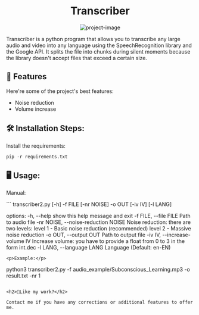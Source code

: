 <h1 align="center" id="title">Transcriber</h1>

<p align="center"><img src="https://img.shields.io/badge/Python-3.10-3776AB.svg?style=flat&amp;logo=python&amp;logoColor=white)](https://www.python.org" alt="project-image"></p>

<p id="description">Transcriber is a python program that allows you to transcribe any large audio and video into any language using the SpeechRecognition library and the Google API. It splits the file into chunks during silent moments because the library doesn't accept files that exceed a certain size.</p>

  
  
<h2>🧐 Features</h2>

Here're some of the project's best features:

*   Noise reduction
*   Volume increase

<h2>🛠️ Installation Steps:</h2>

<p>Install the requirements:</p>

```
pip -r requirements.txt
```

<h2>🖥️ Usage: </h2>
<p>Manual:</p>
```
transcriber2.py [-h] -f FILE [-nr NOISE] -o OUT [-iv IV] [-l LANG]

options:
  -h, --help            show this help message and exit
  -f FILE, --file FILE  Path to audio file
  -nr NOISE, --noise-reduction NOISE
                        Noise reduction: there are two levels: level 1 - Basic noise reduction (recommended) level 2 - Massive noise reduction
  -o OUT, --output OUT  Path to output file
  -iv IV, --increase-volume IV
                        Increase volume: you have to provide a float from 0 to 3 in the form int.dec
  -l LANG, --language LANG
                        Language (Default: en-EN)
 ```
 <p>Example:</p>
 ```
 python3 transcriber2.py -f audio_example/Subconscious_Learning.mp3  -o result.txt -nr 1
 ```

<h2>💖Like my work?</h2>

Contact me if you have any corrections or additional features to offer me.
